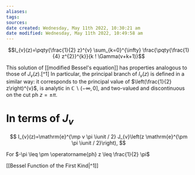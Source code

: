 ```yaml
---
aliases: 
tags: 
sources:
date created: Wednesday, May 11th 2022, 10:30:21 am
date modified: Wednesday, May 11th 2022, 10:49:58 am
---
```

$$I_{v}(z)=\pqty{\frac{1}{2} z}^{v} \sum_{k=0}^{\infty} \frac{\pqty{\frac{1}{4} z^{2}}^{k}}{k ! \Gamma(v+k+1)}$$

This solution of [[modified Bessel's equation]] has properties analogous to those of $J_{v}(z)$.[^1] In particular, the principal branch of $I_{v}(z)$ is defined in a similar way: it corresponds to the principal value of $\left(\frac{1}{2} z\right)^{v}$, is analytic in $\mathbb{C} \backslash(-\infty, 0]$, and two-valued and discontinuous on the cut ph $z=\pm \pi$.

# In terms of $J_v$

$$
I_{v}(z)=\mathrm{e}^{\mp v \pi \iunit / 2} J_{v}\left(z \mathrm{e}^{\pm \pi \iunit / 2}\right),
$$

For $-\pi \leq \pm \operatorname{ph} z \leq \frac{1}{2} \pi$



[[Bessel Function of the First Kind|^1]]